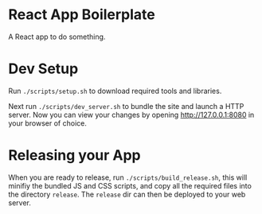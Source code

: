 # React App Boilerplate

A React app to do something.

# Dev Setup

Run ```./scripts/setup.sh``` to download required tools and libraries.

Next run ```./scripts/dev_server.sh``` to bundle the site and launch a HTTP server.  Now you can view your changes by opening http://127.0.0.1:8080 in your browser of choice.

# Releasing your App

When you are ready to release, run ```./scripts/build_release.sh```, this will minifiy the bundled JS and CSS scripts, and copy all the required files into the directory ```release```.  The ```release``` dir can then be deployed to your web server.
